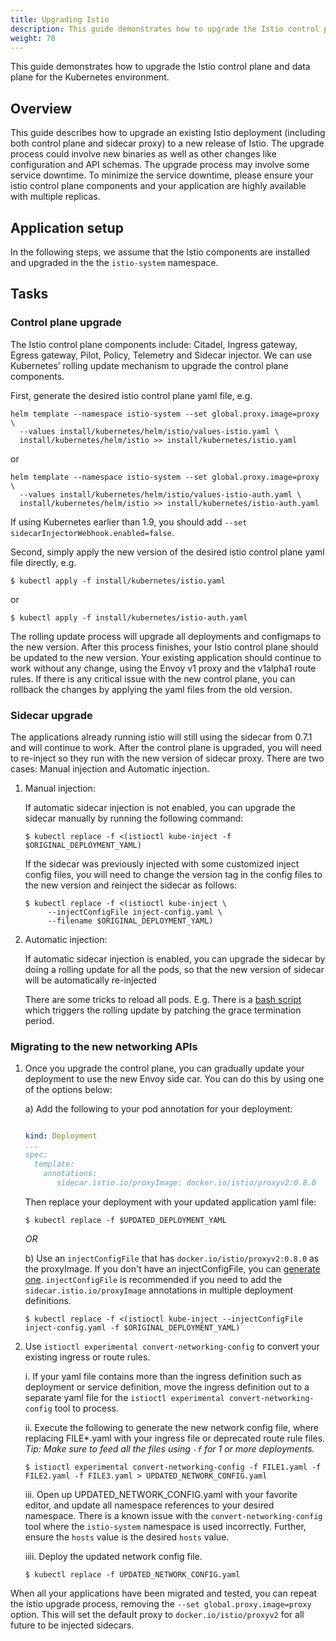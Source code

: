 ```yaml
---
title: Upgrading Istio
description: This guide demonstrates how to upgrade the Istio control plane and data plane independently.
weight: 70
---
```


This guide demonstrates how to upgrade the Istio control plane and data plane
for the Kubernetes environment.

## Overview

This guide describes how to upgrade an existing Istio deployment (including both control plane and sidecar proxy) to a new release of Istio. The upgrade process could involve new binaries as well as other changes like configuration and API schemas. The upgrade process may involve some service downtime. To minimize the service downtime, please ensure your istio control plane components and your application are highly available with multiple replicas.

## Application setup

In the following steps, we assume that the Istio components are installed and upgraded in the the `istio-system` namespace.

## Tasks

### Control plane upgrade

The Istio control plane components include: Citadel, Ingress gateway, Egress gateway, Pilot, Policy, Telemetry and
Sidecar injector. We can use Kubernetes’ rolling update mechanism to upgrade the
control plane components.

First, generate the desired istio control plane yaml file, e.g.

```command
helm template --namespace istio-system --set global.proxy.image=proxy \
  --values install/kubernetes/helm/istio/values-istio.yaml \
  install/kubernetes/helm/istio >> install/kubernetes/istio.yaml
```

or

```command
helm template --namespace istio-system --set global.proxy.image=proxy \
  --values install/kubernetes/helm/istio/values-istio-auth.yaml \
  install/kubernetes/helm/istio >> install/kubernetes/istio-auth.yaml
```

If using Kubernetes earlier than 1.9, you should add ```--set sidecarInjectorWebhook.enabled=false```.

Second, simply apply the new version of the desired istio control plane yaml file directly, e.g.

```command
$ kubectl apply -f install/kubernetes/istio.yaml
```

or

```command
$ kubectl apply -f install/kubernetes/istio-auth.yaml
```

The rolling update process will upgrade all deployments and configmaps to the new version. After this process finishes, your Istio control plane should be updated to the new version. Your existing application should continue to work without any change, using the Envoy v1 proxy and the v1alpha1 route rules. If there is any critical issue with the new control plane, you can rollback the changes by applying the yaml files from the old version.

### Sidecar upgrade

The applications already running istio will still using the sidecar from 0.7.1 and will continue to work. After the control plane is upgraded, you will need to re-inject so they run with the new version of sidecar proxy. There are two cases: Manual injection and Automatic injection.

1.  Manual injection:

    If automatic sidecar injection is not enabled, you can upgrade the
    sidecar manually by running the following command:

    ```command
    $ kubectl replace -f <(istioctl kube-inject -f $ORIGINAL_DEPLOYMENT_YAML)
    ```

    If the sidecar was previously injected with some customized inject config
    files, you will need to change the version tag in the config files to the new
    version and reinject the sidecar as follows:

    ```command
    $ kubectl replace -f <(istioctl kube-inject \
         --injectConfigFile inject-config.yaml \
         --filename $ORIGINAL_DEPLOYMENT_YAML)
    ```

1.  Automatic injection:

    If automatic sidecar injection is enabled, you can upgrade the sidecar
    by doing a rolling update for all the pods, so that the new version of
    sidecar will be automatically re-injected

    There are some tricks to reload all pods. E.g. There is a [bash script](https://gist.github.com/jmound/ff6fa539385d1a057c82fa9fa739492e)
    which triggers the rolling update by patching the grace termination period.

### Migrating to the new networking APIs

1.  Once you upgrade the control plane, you can gradually update your deployment to use the new Envoy side car.  You can do this by using one of the options below:

    a) Add the following to your pod annotation for your deployment:

    ```yaml

    kind: Deployment
    ...
    spec:
      template:
        annotations:
           sidecar.istio.io/proxyImage: docker.io/istio/proxyv2:0.8.0

    ```

    Then replace your deployment with your updated application yaml file:
    ```command
    $ kubectl replace -f $UPDATED_DEPLOYMENT_YAML
    ```

    *OR*

    b) Use an `injectConfigFile` that has `docker.io/istio/proxyv2:0.8.0` as the proxyImage.  If you don't have an injectConfigFile, you can [generate one](/docs/setup/kubernetes/sidecar-injection/#manual-sidecar-injection).   `injectConfigFile` is recommended if you need to add the `sidecar.istio.io/proxyImage` annotations in multiple deployment definitions.

    ```command
    $ kubectl replace -f <(istioctl kube-inject --injectConfigFile inject-config.yaml -f $ORIGINAL_DEPLOYMENT_YAML)
    ```

1.  Use `istioctl experimental convert-networking-config` to convert your existing ingress or route rules.

    i. If your yaml file contains more than the ingress definition such as deployment or service definition, move the ingress definition out to a separate yaml file for the `istioctl experimental convert-networking-config` tool to process.

    ii. Execute the following to generate the new network config file, where replacing FILE*.yaml with your ingress file or deprecated route rule files.  *Tip: Make sure to feed all the files using `-f` for 1 or more deployments.*

    ```command
    $ istioctl experimental convert-networking-config -f FILE1.yaml -f FILE2.yaml -f FILE3.yaml > UPDATED_NETWORK_CONFIG.yaml
    ```

    iii. Open up UPDATED_NETWORK_CONFIG.yaml with your favorite editor, and update all namespace references to your desired namespace.   There is a known issue with the `convert-networking-config` tool where the `istio-system` namespace is used incorrectly.  Further, ensure the `hosts` value is the desired `hosts` value.

    iiii. Deploy the updated network config file.

    ```command
    $ kubectl replace -f UPDATED_NETWORK_CONFIG.yaml
    ```

When all your applications have been migrated and tested, you can repeat the istio upgrade process, removing the `--set global.proxy.image=proxy` option.  This will set the default proxy to `docker.io/istio/proxyv2` for all future to be injected sidecars.

